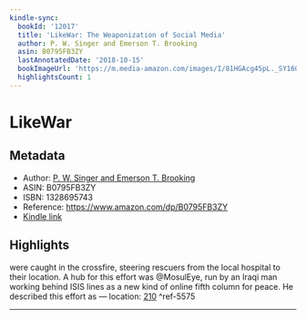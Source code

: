 ```yaml
---
kindle-sync:
  bookId: '12017'
  title: 'LikeWar: The Weaponization of Social Media'
  author: P. W. Singer and Emerson T. Brooking
  asin: B0795FB3ZY
  lastAnnotatedDate: '2018-10-15'
  bookImageUrl: 'https://m.media-amazon.com/images/I/81HGAcg45pL._SY160.jpg'
  highlightsCount: 1
---
```

# LikeWar
## Metadata
* Author: [P. W. Singer and Emerson T. Brooking](https://www.amazon.com/P-W-Singer/e/B001HCYS5S/ref=dp_byline_cont_ebooks_1)
* ASIN: B0795FB3ZY
* ISBN: 1328695743
* Reference: https://www.amazon.com/dp/B0795FB3ZY
* [Kindle link](kindle://book?action=open&asin=B0795FB3ZY)

## Highlights
were caught in the crossfire, steering rescuers from the local hospital to their location. A hub for this effort was @MosulEye, run by an Iraqi man working behind ISIS lines as a new kind of online fifth column for peace. He described this effort as — location: [210](kindle://book?action=open&asin=B0795FB3ZY&location=210) ^ref-5575

---

